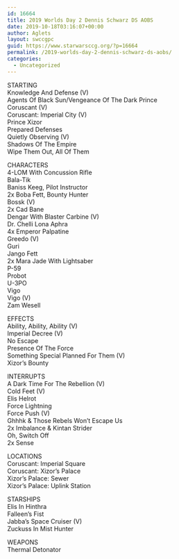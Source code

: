 ```yaml
---
id: 16664
title: 2019 Worlds Day 2 Dennis Schwarz DS AOBS
date: 2019-10-18T03:16:07+00:00
author: Aglets
layout: swccgpc
guid: https://www.starwarsccg.org/?p=16664
permalink: /2019-worlds-day-2-dennis-schwarz-ds-aobs/
categories:
  - Uncategorized
---
```

STARTING  
Knowledge And Defense (V)  
Agents Of Black Sun/Vengeance Of The Dark Prince  
Coruscant (V)  
Coruscant: Imperial City (V)  
Prince Xizor  
Prepared Defenses  
Quietly Observing (V)  
Shadows Of The Empire  
Wipe Them Out, All Of Them

CHARACTERS  
4-LOM With Concussion Rifle  
Bala-Tik  
Baniss Keeg, Pilot Instructor  
2x Boba Fett, Bounty Hunter  
Bossk (V)  
2x Cad Bane  
Dengar With Blaster Carbine (V)  
Dr. Chelli Lona Aphra  
4x Emperor Palpatine  
Greedo (V)  
Guri  
Jango Fett  
2x Mara Jade With Lightsaber  
P-59  
Probot  
U-3PO  
Vigo  
Vigo (V)  
Zam Wesell

EFFECTS  
Ability, Ability, Ability (V)  
Imperial Decree (V)  
No Escape  
Presence Of The Force  
Something Special Planned For Them (V)  
Xizor’s Bounty

INTERRUPTS  
A Dark Time For The Rebellion (V)  
Cold Feet (V)  
Elis Helrot  
Force Lightning  
Force Push (V)  
Ghhhk & Those Rebels Won’t Escape Us  
2x Imbalance & Kintan Strider  
Oh, Switch Off  
2x Sense

LOCATIONS  
Coruscant: Imperial Square  
Coruscant: Xizor’s Palace  
Xizor’s Palace: Sewer  
Xizor’s Palace: Uplink Station

STARSHIPS  
Elis In Hinthra  
Falleen’s Fist  
Jabba&#8217;s Space Cruiser (V)  
Zuckuss In Mist Hunter

WEAPONS  
Thermal Detonator